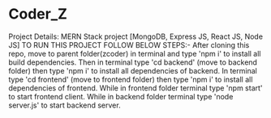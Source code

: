 # Coder_Z

Project Details: MERN Stack project [MongoDB, Express JS, React JS, Node JS] TO RUN THIS PROJECT FOLLOW BELOW STEPS:- After cloning this repo, move to parent folder(zcoder) in terminal and type 'npm i' to install all build dependencies. Then in terminal type 'cd backend' (move to backend folder) then type 'npm i' to install all dependencies of backend. In terminal type 'cd frontend' (move to frontend folder) then type 'npm i' to install all dependencies of frontend. While in frontend folder terminal type 'npm start' to start frontend client. While in backend folder terminal type 'node server.js' to start backend server.
